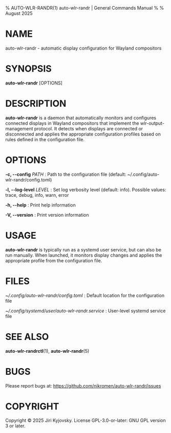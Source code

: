 % AUTO-WLR-RANDR(1) auto-wlr-randr | General Commands Manual
%
% August 2025

# NAME

auto-wlr-randr - automatic display configuration for Wayland compositors

# SYNOPSIS

**auto-wlr-randr** \[OPTIONS\]

# DESCRIPTION

**auto-wlr-randr** is a daemon that automatically monitors and configures connected displays in
Wayland compositors that implement the wlr-output-management protocol. It detects when displays
are connected or disconnected and applies the appropriate configuration profiles based on rules
defined in the configuration file.

# OPTIONS

**-c, --config** _PATH_
: Path to the configuration file (default: ~/.config/auto-wlr-randr/config.toml)

**-l, --log-level** _LEVEL_
: Set log verbosity level (default: info). Possible values: trace, debug, info, warn, error

**-h, --help**
: Print help information

**-V, --version**
: Print version information

# USAGE

**auto-wlr-randr** is typically run as a systemd user service, but can also be run manually.
When launched, it monitors display changes and applies the appropriate profile from the
configuration file.

# FILES

_~/.config/auto-wlr-randr/config.toml_
: Default location for the configuration file

_~/.config/systemd/user/auto-wlr-randr.service_
: User-level systemd service file

# SEE ALSO

**auto-wlr-randrctl**(1), **auto-wlr-randr**(5)

# BUGS

Please report bugs at: https://github.com/nikromen/auto-wlr-randr/issues

# COPYRIGHT

Copyright © 2025 Jiri Kyjovsky. License GPL-3.0-or-later: GNU GPL version 3 or later.
